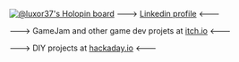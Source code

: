 [![@luxor37's Holopin board](https://holopin.io/api/user/board?user=luxor37)](https://holopin.io/@luxor37)
---> [Linkedin profile](https://www.linkedin.com/in/remimartel/) <---

---> GameJam and other game dev projets at [itch.io](https://luxor37.itch.io/) <---

---> DIY projects at [hackaday.io](https://hackaday.io/luxor37) <---












<!--
**luxor37/luxor37** is a ✨ _special_ ✨ repository because its `README.md` (this file) appears on your GitHub profile.

Here are some ideas to get you started:

- 🔭 I’m currently working on ...
- 🌱 I’m currently learning ...
- 👯 I’m looking to collaborate on ...
- 🤔 I’m looking for help with ...
- 💬 Ask me about ...
- 📫 How to reach me: ...
- 😄 Pronouns: ...
- ⚡ Fun fact: ...
-->
